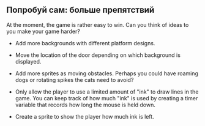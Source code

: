 ## Попробуй сам: больше препятствий

At the moment, the game is rather easy to win. Can you think of ideas to you make your game harder?

+ Add more backgrounds with different platform designs.

+ Move the location of the door depending on which background is displayed.

+ Add more sprites as moving obstacles. Perhaps you could have roaming dogs or rotating spikes the cats need to avoid?

+ Only allow the player to use a limited amount of "ink" to draw lines in the game. You can keep track of how much "ink" is used by creating a timer variable that records how long the mouse is held down.

+ Create a sprite to show the player how much ink is left.